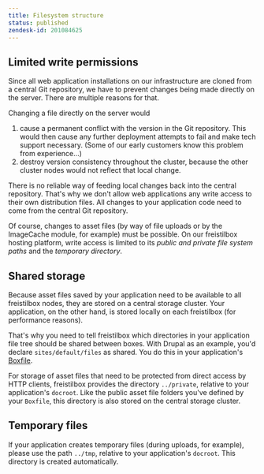 ```yaml
---
title: Filesystem structure
status: published
zendesk-id: 201084625
---
```


## Limited write permissions

Since all web application installations on our infrastructure are cloned from a central Git repository, we have to prevent changes being made directly on the server. There are multiple reasons for that.

Changing a file directly on the server would

1. cause a permanent conflict with the version in the Git repository. This would then cause any further deployment attempts to fail and make tech support necessary. (Some of our early customers know this problem from experience...)
2. destroy version consistency throughout the cluster, because the other cluster nodes would not reflect that local change.

There is no reliable way of feeding local changes back into the central repository. That's why we don't allow web applications any write access to their own distribution files. All changes to your application code need to come from the central Git repository.

Of course, changes to asset files (by way of file uploads or by the ImageCache module, for example) must be possible. On our freistilbox hosting platform, write access is limited to its *public and private file system paths* and the *temporary directory*.


## Shared storage

Because asset files saved by your application need to be available to all freistilbox nodes, they are stored on a central storage cluster. Your application, on the other hand, is stored locally on each freistilbox (for performance reasons).

That's why you need to tell freistilbox which directories in your application file tree should be shared between boxes. With Drupal as an example, you'd declare `sites/default/files` as shared. You do this in your application's [Boxfile](../boxfile/).

For storage of asset files that need to be protected from direct access by HTTP clients, freistilbox provides the directory `../private`, relative to your application's `docroot`. Like the public asset file folders you've defined by your `Boxfile`, this directory is also stored on the central storage cluster.


## Temporary files

If your application creates temporary files (during uploads, for example), please use the path `../tmp`, relative to your application's `docroot`. This directory is created automatically.
